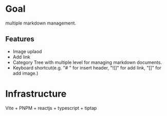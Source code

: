 # Goal
multiple markdown management.

## Features
* Image uplaod
* Add link
* Category Tree with multiple level for managing markdown documents.
* Keyboard shortcut(e.g. "# " for insert header, "![]" for add link, "[]" for add image.)

# Infrastructure

Vite + PNPM + reactjs + typescript + tiptap

